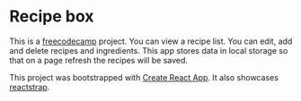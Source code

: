 # Recipe box

This is a [freecodecamp](https://www.freecodecamp.com/cryder9898) project. You can view a recipe list. You can edit, add and delete recipes and ingredients. This app stores data in local storage so that on a page refresh the recipes will be saved.

This project was bootstrapped with [Create React App](https://github.com/facebookincubator/create-react-app). It also showcases [reactstrap](https://reactstrap.github.io/).
